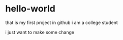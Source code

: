 # hello-world
that is my first project in github
i am a college student 

i just want to make some change 

